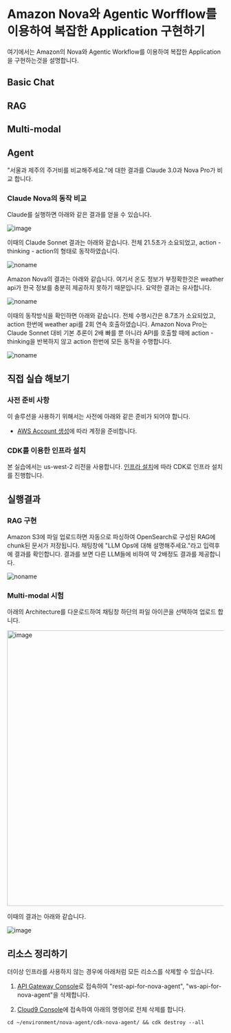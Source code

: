 # Amazon Nova와 Agentic Worfflow를 이용하여 복잡한 Application 구현하기

여기에서는 Amazon의 Nova와 Agentic Workflow를 이용하여 복잡한 Application을 구현하는것을 설명합니다.

## Basic Chat

## RAG

## Multi-modal

## Agent


"서울과 제주의 주거비를 비교해주세요."에 대한 결과를 Claude 3.0과 Nova Pro가 비교 합니다.

### Claude Nova의 동작 비교

Claude를 실행하면 아래와 같은 결과를 얻을 수 있습니다.

![image](https://github.com/user-attachments/assets/8fd93d20-1c9c-4567-8430-1ce20d2139e8)

이때의 Claude Sonnet 결과는 아래와 같습니다. 전체 21.5초가 소요되었고, action - thinking - action의 형태로 동작하였습니다. 

![noname](https://github.com/user-attachments/assets/d61d1de6-1b1d-4a79-8944-a29d803c7c16)


Amazon Nova의 결과는 아래와 같습니다. 여기서 온도 정보가 부정확한것은 weather api가 한국 정보를 충분히 제공하지 못하기 때문입니다. 요약한 결과는 유사합니다.

![noname](https://github.com/user-attachments/assets/c68c7f30-5b11-4f43-bfdb-ed76258a9563)

이때의 동작방식을 확인하면 아래와 같습니다. 전체 수행시간은 8.7초가 소요되었고, action 한번에 weather api를 2회 연속 호출하였습니다. Amazon Nova Pro는 Claude Sonnet 대비 기본 추론이 2배 빠를 뿐 아니라 API를 호출할 때에 action - thinking을 반복하지 않고 action 한번에 모든 동작을 수행합니다.

![noname](https://github.com/user-attachments/assets/12279b91-dd9c-447b-abe1-c0adcb6a960b)


## 직접 실습 해보기

### 사전 준비 사항

이 솔루션을 사용하기 위해서는 사전에 아래와 같은 준비가 되어야 합니다.

- [AWS Account 생성](https://repost.aws/ko/knowledge-center/create-and-activate-aws-account)에 따라 계정을 준비합니다.

### CDK를 이용한 인프라 설치

본 실습에서는 us-west-2 리전을 사용합니다. [인프라 설치](./deployment.md)에 따라 CDK로 인프라 설치를 진행합니다. 

## 실행결과

### RAG 구현

Amazon S3에 파일 업로드하면 자동으로 파싱하여 OpenSearch로 구성된 RAG에 chunk된 문서가 저장됩니다. 채팅창에 "LLM Ops에 대해 설명해주세요."라고 입력후에 결과를 확인합니다. 결과를 보면 다른 LLM들에 비하여 약 2배정도 결과를 제공합니다.


![noname](https://github.com/user-attachments/assets/b692d664-2d93-402f-a0ca-a9533a1cd91f)



### Multi-modal 시험

아래의 Architecture를 다운로드하여 채팅창 하단의 파일 아이콘을 선택하여 업로드 합니다. 

<img width="640" alt="image" src="https://github.com/user-attachments/assets/5227d6ce-bef7-4b87-af19-870ed5488eb9">

이때의 결과는 아래와 같습니다.

![image](https://github.com/user-attachments/assets/7d4da2cc-9387-4976-b78a-ec0ec16c462d)

## 리소스 정리하기 

더이상 인프라를 사용하지 않는 경우에 아래처럼 모든 리소스를 삭제할 수 있습니다. 

1) [API Gateway Console](https://us-west-2.console.aws.amazon.com/apigateway/main/apis?region=us-west-2)로 접속하여 "rest-api-for-nova-agent", "ws-api-for-nova-agent"을 삭제합니다.

2) [Cloud9 Console](https://us-west-2.console.aws.amazon.com/cloud9control/home?region=us-west-2#/)에 접속하여 아래의 명령어로 전체 삭제를 합니다.

```text
cd ~/environment/nova-agent/cdk-nova-agent/ && cdk destroy --all
```
